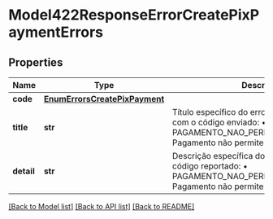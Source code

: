 # Model422ResponseErrorCreatePixPaymentErrors

## Properties
Name | Type | Description | Notes
------------ | ------------- | ------------- | -------------
**code** | [**EnumErrorsCreatePixPayment**](EnumErrorsCreatePixPayment.md) |  | 
**title** | **str** | Título específico do erro reportado, de acordo com o código enviado:  • PAGAMENTO_NAO_PERMITE_CANCELAMENTO: Pagamento não permite cancelamento  | 
**detail** | **str** | Descrição específica do erro de acordo com o código reportado:  • PAGAMENTO_NAO_PERMITE_CANCELAMENTO: Pagamento não permite cancelamento  | 

[[Back to Model list]](../README.md#documentation-for-models) [[Back to API list]](../README.md#documentation-for-api-endpoints) [[Back to README]](../README.md)

